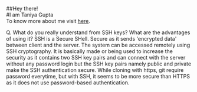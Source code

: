 ##Hey there!<br>
#I am Taniya Gupta<br>
To know more about me visit <a href = "https://github.com/taniya-27">here</a>.<br>

Q. What do you really understand from SSH keys? What are the advantages of using it?
SSH is a Secure SHell. Secure as it sends 'encrypted data' between client and the server.
The system can be accessed remotely using SSH cryptography.
It is basically made or being used to increase the security as it contains two SSH key pairs and can connect with the server without any password login but the SSH key pairs namely public and private make the SSH authentication secure.
While cloning with https, git require password everytime, but with SSH, it seems to be more secure than HTTPS as it does not use password-based authentication.
